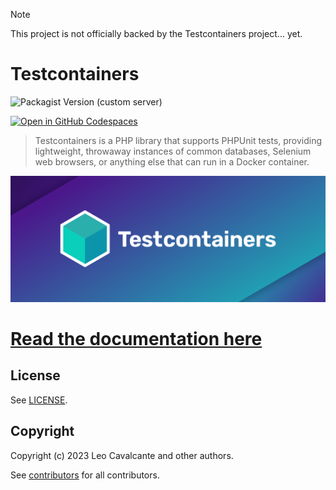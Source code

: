 > [!NOTE]  
> This project is not officially backed by the Testcontainers project... yet.

# Testcontainers

![Packagist Version (custom server)](https://img.shields.io/packagist/v/opencodeco/testcontainers)

[![Open in GitHub Codespaces](https://github.com/codespaces/badge.svg)](https://codespaces.new/opencodeco/testcontainers-php)

> Testcontainers is a PHP library that supports PHPUnit tests, providing lightweight, throwaway instances of common databases, Selenium web browsers, or anything else that can run in a Docker container.

![Testcontainers logo](docs/logo.png)

# [Read the documentation here](https://testcontainers.org)

## License

See [LICENSE](LICENSE).

## Copyright

Copyright (c) 2023 Leo Cavalcante and other authors.

See [contributors](https://github.com/opencodeco/testcontainers-php/graphs/contributors) for all contributors.
